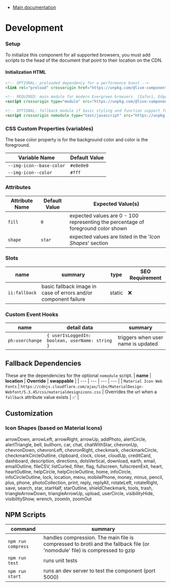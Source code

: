 - [Main documentation](../README.md)

# Development
### Setup
To initialize this component for all supported browsers, you must add scripts to the head of the document that point to their location on the CDN.

#### Initialization HTML
```html
<!-- OPTIONAL: preloaded dependency for a performance boost -->
<link rel="preload" crossorigin href="https://unpkg.com/@live-components/img-icon@1.1.0/partials/iconConfigs.mjs" crossorigin as="script"/>

<!-- REQUIRED: main module for modern Evergreen browsers  (Safari, Edge, Chrome, Mobile Safari, and Firefox) -->
<script crossorigin type="module" src="https://unpkg.com/@live-components/img-icon@1.0.0/img-icon.mjs"></script>

<!-- OPTIONAL: fallback module if basic styling and function support for older browsers is needed (IE11) -->
<script crossorigin nomodule type="text/javascript" src="https://unpkg.com/@live-components/img-icon@1.0.0/img-icon.js"></script>
```

### CSS Custom Properties (variables)
The base color property is for the background color and color is the foreground.

| **Variable Name** | **Default Value** |
| --- | --- |
| `--img-icon--base-color` | `#e0e0e0` |
| `--img-icon--color` | `#fff` |

### Attributes
| **Attribute Name** | **Default Value** | **Expected Value(s)** |
| --- | --- | --- |
| `fill`  | `0` | expected values are 0 - 100 representing the percentage of foreground color shown |
| `shape` | `star` | expected values are listed in the '*Icon Shapes*' section |

### Slots
| **name** | **summary** | **type** | **SEO Requirement** |
| --- | --- | --- | --- |
| `ii:fallback` | basic fallback image in case of errors and/or component failure | static |  ❌ |
 <!-- ✅ ❌ -->

### Custom Event Hooks
| **name** | **detail data** | **summary** |
| --- | --- | --- |
| `ph:userchange` | `{ userIsLoggedIn: boolean, userName: string }` | triggers when user name is updated |

## Fallback Dependencies
These are the dependencies for the optional `nomodule` script.
| **name** | **location** | **Override** | **swappable** |
| --- | --- | --- | --- |
| `Material Icon Web Fonts` | `https://cdnjs.cloudflare.com/ajax/libs/MaterialDesign-Webfont/5.3.45/css/materialdesignicons.css` | Overrides the url when a `fallback` attribute value exists | ✅ |

## Customization

### Icon Shapes (based on Material Icons)
arrowDown, arrowLeft, arrowRight, arrowUp, addPhoto, alertCircle, alertTriangle, bell, bullhorn, car, chat, chatWithStar, chevronUp, chevronDown, chevronLeft, chevronRight, checkmark, checkmarkCircle, checkmarkCircleOutline, clipboard, clock, close, cloudUp, creditCard, dashboard, description, directions, dotsVertical, download, earth, email, emailOutline, fileCSV, listCurled, filter, flag, fullscreen, fullscreenExit, heart, heartOutline, helpCircle, helpCircleOutline, home, infoCircle, infoCircleOutline, lock, location, menu, mobilePhone, money, minus, pencil, plus, phone, photoCollection, print, reply, replyAll, rotateLeft, rotateRight, save, search, star, starHalf, starOutline, shieldCheckmark, tools, trash, triangleArrowDown, triangleArrowUp, upload, userCircle, visibilityHide, visibilityShow, wrench, zoomIn, zoomOut

## NPM Scripts
| **command** | **summary** |
| --- | --- |
| `npm run compress` | handles compression. The main file is compressed to brotli and the fallback file (or 'nomodule' file) is compressed to gzip |
| `npm run test` | runs unit tests | 
| `npm run start` | runs an dev server to test the component (port 5000) |
